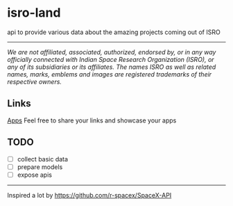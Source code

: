 # isro-land
 api to provide various data about the amazing projects coming out of ISRO

<hr>

<p align="center">

 _We are not affiliated, associated, authorized, endorsed by, or in any way officially connected with Indian Space Research Organization (ISRO), or any of its subsidiaries or its affiliates. The names ISRO as well as related names, marks, emblems and images are registered trademarks of their respective owners._

</p>

## Links

[Apps](./docs/apps.md) Feel free to share your links and showcase your apps


## TODO

- [ ] collect basic data
- [ ] prepare models
- [ ] expose apis

<hr>

 Inspired a lot by https://github.com/r-spacex/SpaceX-API
